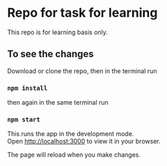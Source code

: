 # Repo for task for learning

This repo is for learning basis only.

## To see the changes

Download or clone the repo, then in the terminal run

### `npm install`

then again in the same terminal run

### `npm start`

This runs the app in the development mode.\
Open [http://localhost:3000](http://localhost:3000) to view it in your browser.

The page will reload when you make changes.
